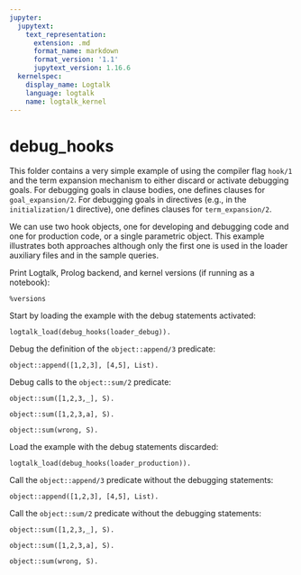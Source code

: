 ```yaml
---
jupyter:
  jupytext:
    text_representation:
      extension: .md
      format_name: markdown
      format_version: '1.1'
      jupytext_version: 1.16.6
  kernelspec:
    display_name: Logtalk
    language: logtalk
    name: logtalk_kernel
---
```


<!--
________________________________________________________________________

This file is part of Logtalk <https://logtalk.org/>  
SPDX-FileCopyrightText: 1998-2025 Paulo Moura <pmoura@logtalk.org>  
SPDX-License-Identifier: Apache-2.0

Licensed under the Apache License, Version 2.0 (the "License");
you may not use this file except in compliance with the License.
You may obtain a copy of the License at

    http://www.apache.org/licenses/LICENSE-2.0

Unless required by applicable law or agreed to in writing, software
distributed under the License is distributed on an "AS IS" BASIS,
WITHOUT WARRANTIES OR CONDITIONS OF ANY KIND, either express or implied.
See the License for the specific language governing permissions and
limitations under the License.
________________________________________________________________________
-->

# debug_hooks

This folder contains a very simple example of using the compiler flag
`hook/1` and the term expansion mechanism to either discard or activate
debugging goals. For debugging goals in clause bodies, one defines clauses
for `goal_expansion/2`. For debugging goals in directives (e.g., in the
`initialization/1` directive), one defines clauses for `term_expansion/2`.

We can use two hook objects, one for developing and debugging code and
one for production code, or a single parametric object. This example
illustrates both approaches although only the first one is used in the
loader auxiliary files and in the sample queries.

Print Logtalk, Prolog backend, and kernel versions (if running as a notebook):

```logtalk
%versions
```

Start by loading the example with the debug statements activated:

```logtalk
logtalk_load(debug_hooks(loader_debug)).
```

Debug the definition of the `object::append/3` predicate:

```logtalk
object::append([1,2,3], [4,5], List).
```

<!--
Recursive case: append([2, 3], [4, 5], _G340)
Recursive case: append([3], [4, 5], _G347)
Recursive case: append([], [4, 5], _G354)
Base case: append([], [4, 5], [4, 5])

List = [1, 2, 3, 4, 5].
-->

Debug calls to the `object::sum/2` predicate:

```logtalk
object::sum([1,2,3,_], S).
```

<!--
Exception: error(instantiation_error, number::check(_G433), object)
-->

```logtalk
object::sum([1,2,3,a], S).
```

<!--
Exception: error(type_error(number, a), number::check(a), object)
-->

```logtalk
object::sum(wrong, S).
```

<!--
Exception: error(type_error(list, wrong), list::check(wrong), object)
-->

Load the example with the debug statements discarded:

```logtalk
logtalk_load(debug_hooks(loader_production)).
```

Call the `object::append/3` predicate without the debugging statements:

```logtalk
object::append([1,2,3], [4,5], List).
```

<!--
List = [1, 2, 3, 4, 5].
-->

Call the `object::sum/2` predicate without the debugging statements:

```logtalk
object::sum([1,2,3,_], S).
```

<!--
Exception: instantiation_error
-->

```logtalk
object::sum([1,2,3,a], S).
```

<!--
Exception: type_error(evaluable, a/0)
-->

```logtalk
object::sum(wrong, S).
```

<!--
false.
-->
